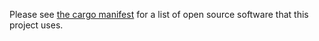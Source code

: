 Please see [the cargo manifest](./Cargo.toml) for a list of open source software
that this project uses.
